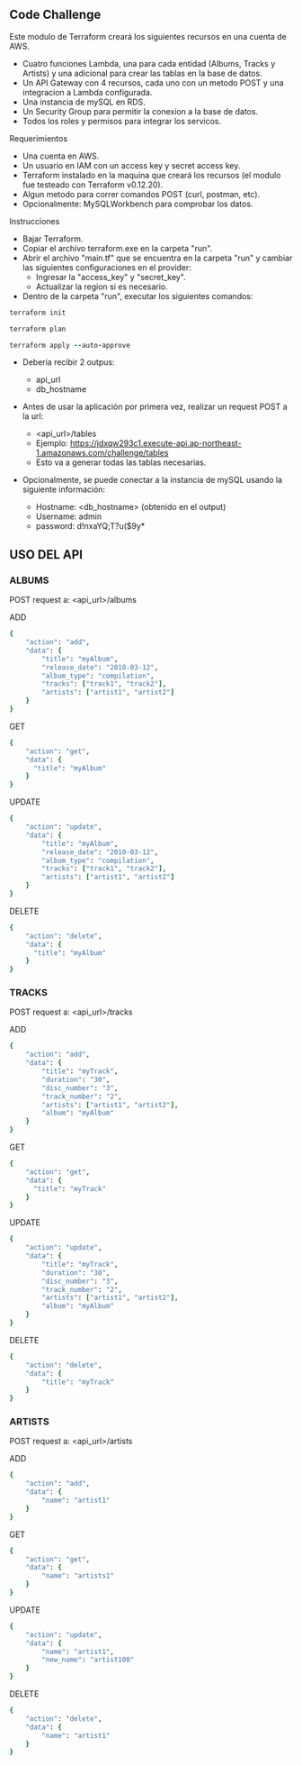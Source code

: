 ## Code Challenge

Este modulo de Terraform creará los siguientes recursos en una cuenta de AWS.
* Cuatro funciones Lambda, una para cada entidad (Albums, Tracks y Artists) y una adicional para crear las tablas en la base de datos.
* Un API Gateway con 4 recursos, cada uno con un metodo POST y una integracion a Lambda configurada.
* Una instancia de mySQL en RDS.
* Un Security Group para permitir la conexion a la base de datos.
* Todos los roles y permisos para integrar los servicos.

Requerimientos
* Una cuenta en AWS.
* Un usuario en IAM con un access key y secret access key.
* Terraform instalado en la maquina que creará los recursos (el modulo fue testeado con Terraform v0.12.20).
* Algun metodo para correr comandos POST (curl, postman, etc).
* Opcionalmente: MySQLWorkbench para comprobar los datos.

Instrucciones
* Bajar Terraform.
* Copiar el archivo terraform.exe en la carpeta "run".
* Abrir el archivo "main.tf" que se encuentra en la carpeta "run" y cambiar las siguientes configuraciones en el provider:
  * Ingresar la "access_key" y "secret_key".
  * Actualizar la region si es necesario.
* Dentro de la carpeta "run", executar los siguientes comandos:
```ruby
terraform init
```
```ruby
terraform plan
```
```ruby
terraform apply --auto-approve
```
* Deberia recibir 2 outpus:
  * api_url
  * db_hostname

* Antes de usar la aplicación por primera vez, realizar un request POST a la url:
  * <api_url>/tables
  * Ejemplo: https://jdxqw293c1.execute-api.ap-northeast-1.amazonaws.com/challenge/tables
  * Esto va a generar todas las tablas necesarias.

* Opcionalmente, se puede conectar a la instancia de mySQL usando la siguiente información:
  * Hostname: <db_hostname> (obtenido en el output)
  * Username: admin
  * password: d!nxaYQ;T?u($9y*

## USO DEL API
### ALBUMS
POST request a:
<api_url>/albums

ADD
```ruby
{	
	"action": "add",
	"data": {
		"title": "myAlbum",
		"release_date": "2010-03-12",
		"album_type": "compilation",
		"tracks": ["track1", "track2"],
		"artists": ["artist1", "artist2"]		
	}
}
```

GET
```ruby
{	
	"action": "get",
	"data": {
	  "title": "myAlbum"
	}
}
```

UPDATE
```ruby
{	
	"action": "update",
	"data": {
		"title": "myAlbum",
		"release_date": "2010-03-12",
		"album_type": "compilation",
		"tracks": ["track1", "track2"],
		"artists": ["artist1", "artist2"]		
	}
}
```

DELETE
```ruby
{	
	"action": "delete",
	"data": {
	  "title": "myAlbum"
	}
}
```

### TRACKS
POST request a:
<api_url>/tracks

ADD
```ruby
{	
	"action": "add",
	"data": {
		"title": "myTrack",
		"duration": "30",
		"disc_number": "3",
		"track_number": "2",	
		"artists": ["artist1", "artist2"],
		"album": "myAlbum"
	}
}
```
GET
```ruby
{	
	"action": "get",
	"data": {
	  "title": "myTrack"
	}
}
```
UPDATE
```ruby
{	
	"action": "update",
	"data": {
		"title": "myTrack",
		"duration": "30",
		"disc_number": "3",
		"track_number": "2",	
		"artists": ["artist1", "artist2"],
		"album": "myAlbum"
	}
}
```
DELETE
```ruby
{	
	"action": "delete",
	"data": {
		"title": "myTrack"
	}
}
```

### ARTISTS
POST request a:
<api_url>/artists

ADD
```ruby
{	
	"action": "add",
	"data": {
		"name": "artist1"
	}
}
```
GET
```ruby
{	
	"action": "get",
	"data": {
		"name": "artists1"
	}
}
```
UPDATE
```ruby
{	
	"action": "update",
	"data": {
		"name": "artist1",
		"new_name": "artist100"
	}
}
```
DELETE
```ruby
{	
	"action": "delete",
	"data": {
		"name": "artist1"
	}
}
```